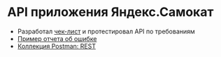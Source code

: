 # API приложения Яндекс.Самокат
- Разработал [чек-лист](https://drive.google.com/file/d/1RKUETGVXEocAQoRXyrm1kTE2YC8xKlgF/view?usp=drive_link) и протестировал API по требованиям
- [Пример отчета об ошибке](https://drive.google.com/file/d/1d6y4IMKgx1-bhrgkmzOuzbuATuz65hlf/view?usp=drive_link)
- [Коллекция Postman: REST](https://web.postman.co/workspace/My-Workspace~935149a7-4c16-4ed8-8f2f-e8290d3683b5/collection/12927630-1691cf06-c778-464e-bdce-bc6b7f91ee28)
